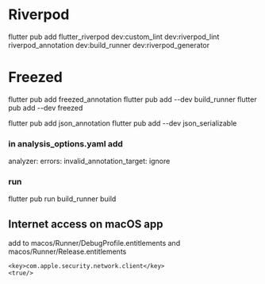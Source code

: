 # Riverpod
flutter pub add flutter_riverpod dev:custom_lint dev:riverpod_lint riverpod_annotation dev:build_runner dev:riverpod_generator

# Freezed
flutter pub add freezed_annotation
flutter pub add --dev build_runner
flutter pub add --dev freezed
<!-- # if using freezed to generate fromJson/toJson, also add: -->
flutter pub add json_annotation
flutter pub add --dev json_serializable

### in analysis_options.yaml add
analyzer:
  errors:
    invalid_annotation_target: ignore

### run
flutter pub run build_runner build

## Internet access on macOS app
add to macos/Runner/DebugProfile.entitlements and macos/Runner/Release.entitlements
```
<key>com.apple.security.network.client</key>
<true/>
```
